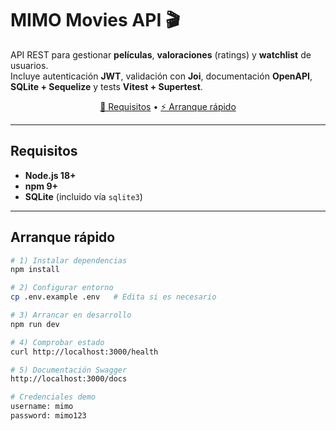 # MIMO Movies API 🎬

API REST para gestionar **películas**, **valoraciones** (ratings) y **watchlist** de usuarios.  
Incluye autenticación **JWT**, validación con **Joi**, documentación **OpenAPI**, **SQLite + Sequelize** y tests **Vitest + Supertest**.

<p align="center">
  <a href="#requisitos">🧰 Requisitos</a> •
  <a href="#arranque-rápido">⚡ Arranque rápido</a>
</p>

---

## Requisitos

- **Node.js 18+**
- **npm 9+**
- **SQLite** (incluido vía `sqlite3`)

---

## Arranque rápido

```bash
# 1) Instalar dependencias
npm install

# 2) Configurar entorno
cp .env.example .env   # Edita si es necesario

# 3) Arrancar en desarrollo
npm run dev

# 4) Comprobar estado
curl http://localhost:3000/health

# 5) Documentación Swagger
http://localhost:3000/docs

# Credenciales demo
username: mimo
password: mimo123